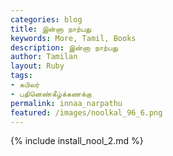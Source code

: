 ```yaml
---  
categories: blog  
title: இன்னா நாற்பது
keywords: More, Tamil, Books  
description: இன்னா நாற்பது
author: Tamilan  
layout: Ruby  
tags:     
- கபிலர்
- பதினெண்கீழ்க்கணக்கு
permalink: innaa_narpathu  
featured: /images/noolkal_96_6.png  
---  
```

{% include install_nool_2.md %}  
